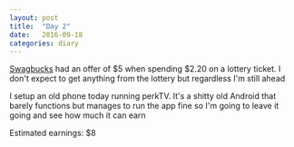 ```yaml
---
layout: post
title:  "Day 2"
date:   2016-09-18 
categories: diary
---
```


[Swagbucks](http://www.swagbucks.com/p/register?rb=21823318) had an offer of $5 when spending $2.20 on a lottery ticket. I don't expect to get anything from the lottery but regardless I'm still ahead

I setup an old phone today running perkTV. It's a shitty old Android that barely functions but manages to run the app fine so I'm going to leave it going and see how much it can earn

Estimated earnings: $8